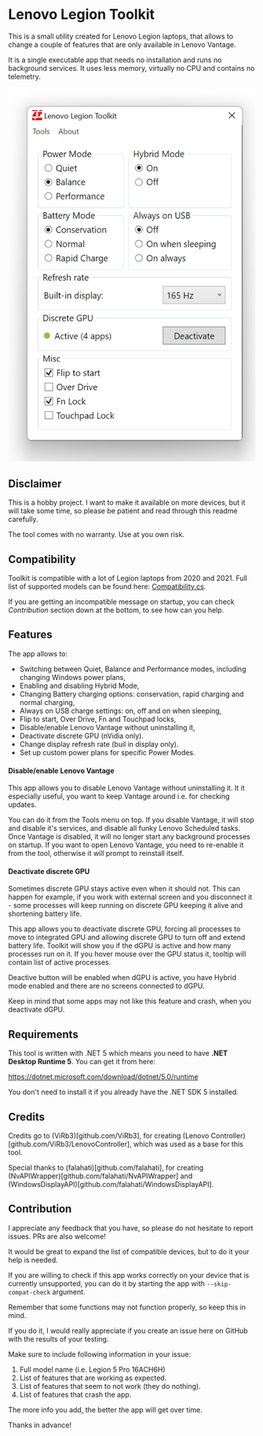 # Lenovo Legion Toolkit

This is a small utility created for Lenovo Legion laptops, that allows to change a couple of features that are only available in Lenovo Vantage.

It is a single executable app that needs no installation and runs no background services. It uses less memory, virtually no CPU and contains no telemetry.

![screenshot](assets/screenshot.png)


## Disclaimer

This is a hobby project. I want to make it available on more devices, but it will take some time, so please be patient and read through this readme carefully.

The tool comes with no warranty. Use at you own risk.


## Compatibility

Toolkit is compatible with a lot of Legion laptops from 2020 and 2021. Full list of supported models can be found here: [Compatibility.cs](https://github.com/BartoszCichecki/LenovoLegionToolkit/blob/master/LenovoLegionToolkit.Lib/Utils/Compatibility.cs).

If you are getting an incompatible message on startup, you can check *Contribution* section down at the bottom, to see how can you help.


## Features

The app allows to:

* Switching between Quiet, Balance and Performance modes, including changing Windows power plans,
* Enabling and disabling Hybrid Mode,
* Changing Battery charging options: conservation, rapid charging and normal charging,
* Always on USB charge settings: on, off and on when sleeping,
* Flip to start, Over Drive, Fn and Touchpad locks,
* Disable/enable Lenovo Vantage without uninstalling it,
* Deactivate discrete GPU (nVidia only).
* Change display refresh rate (buil in display only).
* Set up custom power plans for specific Power Modes.

#### Disable/enable Lenovo Vantage

This app allows you to disable Lenovo Vantage without uninstalling it. It it especially useful, you want to keep Vantage around i.e. for checking updates.

You can do it from the Tools menu on top. If you disable Vantage, it will stop and disable it's services, and disable all funky Lenovo Scheduled tasks. Once Vantage is disabled, it will no longer start any background processes on startup. If you want to open Lenovo Vantage, you need to re-enable it from the tool, otherwise it will prompt to reinstall itself.

#### Deactivate discrete GPU

Sometimes discrete GPU stays active even when it should not. This can happen for example, if you work with external screen and you disconnect it - some processes will keep running on discrete GPU keeping it alive and shortening battery life.

This app allows you to deactivate discrete GPU, forcing all processes to move to integrated GPU and allowing discrete GPU to turn off and extend battery life. Toolkit will show you if the dGPU is active and how many processes run on it. If you hover mouse over the GPU status it, tooltip will contain list of active processes.

Deactive button will be enabled when dGPU is active, you have Hybrid mode enabled and there are no screens connected to dGPU.

Keep in mind that some apps may not like this feature and crash, when you deactivate dGPU.


## Requirements

This tool is written with .NET 5 which means you need to have **.NET Desktop Runtime 5**. You can get it from here:

https://dotnet.microsoft.com/download/dotnet/5.0/runtime

You don't need to install it if you already have the .NET SDK 5 installed.


## Credits

Credits go to (ViRb3)[github.com/ViRb3], for creating (Lenovo Controller)[github.com/ViRb3/LenovoController], which was used as a base for this tool. 

Special thanks to (falahati)[github.com/falahati], for creating (NvAPIWrapper)[github.com/falahati/NvAPIWrapper] and (WindowsDisplayAPI)[github.com/falahati/WindowsDisplayAPI].


## Contribution

I appreciate any feedback that you have, so please do not hesitate to report issues. PRs are also welcome!

It would be great to expand the list of compatible devices, but to do it your help is needed.

If you are willing to check if this app works correctly on your device that is currently unsupported, you can do it by starting the app with ``--skip-compat-check`` argument.

Remember that some functions may not function properly, so keep this in mind.

If you do it, I would really appreciate if you create an issue here on GitHub with the results of your testing.

Make sure to include following information in your issue:

1. Full model name (i.e. Legion 5 Pro 16ACH6H)
2. List of features that are working as expected.
3. List of features that seem to not work (they do nothing).
4. List of features that crash the app.

The more info you add, the better the app will get over time.

Thanks in advance!
